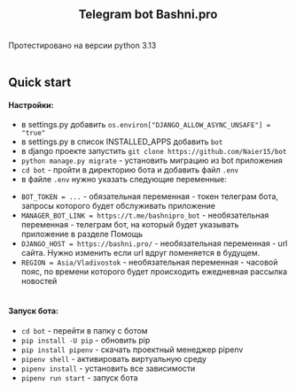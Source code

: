 <h2 align="center">Telegram bot Bashni.pro</h2><br/>
Протестировано на версии python 3.13<br/><br/>

## Quick start
#### Настройки:
- в settings.py добавить `os.environ["DJANGO_ALLOW_ASYNC_UNSAFE"] = "true"`
- в settings.py в список INSTALLED_APPS добавить `bot`
- в django проекте запустить `git clone https://github.com/Naier15/bot`
- `python manage.py migrate` - установить миграцию из bot приложения
- `cd bot` - пройти в директорию бота и добавить файл `.env`
- в файле `.env` нужно указать следующие переменные:<br/>
* `BOT_TOKEN = ...` - обязательная переменная - токен телеграм бота, запросы которого будет обслуживать приложение<br/>
* `MANAGER_BOT_LINK = https://t.me/bashnipro_bot` - необязательная переменная - телеграм бот, на который будет указывать приложение в разделе Помощь<br/>
* `DJANGO_HOST = https://bashni.pro/` - необязательная переменная - url сайта. Нужно изменить если url вдруг поменяется в будущем.<br/>
* `REGION = Asia/Vladivostok` - необязательная переменная - часовой пояс, по времени которого будет происходить ежедневная рассылка новостей
<br/><br/>

#### Запуск бота:
- `cd bot` - перейти в папку с ботом
- `pip install -U pip` - обновить pip
- `pip install pipenv` - скачать проектный менеджер pipenv
- `pipenv shell` - активировать виртуальную среду
- `pipenv install` - установить все зависимости
- `pipenv run start` - запуск бота

